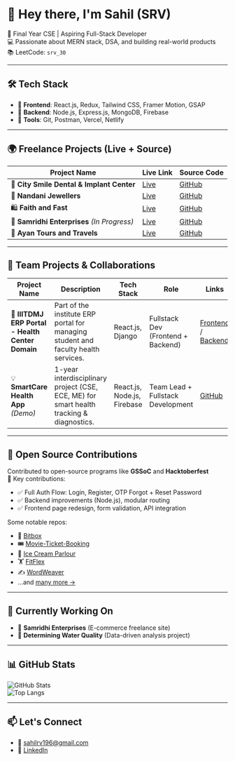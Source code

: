 # 👋 Hey there, I'm Sahil (SRV)

🚀 Final Year CSE | Aspiring Full-Stack Developer  
💻 Passionate about MERN stack, DSA, and building real-world products  
📚 LeetCode: `srv_30`

---

## 🛠️ Tech Stack
- 🔹 **Frontend**: React.js, Redux, Tailwind CSS, Framer Motion, GSAP  
- 🔹 **Backend**: Node.js, Express.js, MongoDB, Firebase  
- 🔹 **Tools**: Git, Postman, Vercel, Netlify

---

## 🌍 Freelance Projects (Live + Source)
| Project Name | Live Link | Source Code |
|--------------|-----------|-------------|
| 🦷 **City Smile Dental & Implant Center** | [Live](https://citysmiledentalclinic.vercel.app/) | [GitHub](https://github.com/SRV30/citysmiledentalclinic) |
| 💍 **Nandani Jewellers** | [Live](https://www.nandanijewellers.com/) | [GitHub](https://github.com/SRV30/NJ) |
| 🛍️ **Faith and Fast** | [Live](https://faithandfast.com/) | [GitHub](https://github.com/SRV30/FF) |
| 🧃 **Samridhi Enterprises** *(In Progress)* | [Live](https://samridhienterprises.vercel.app/) | [GitHub](https://github.com/SRV30/samridhi-enterprises) |
| 🚗 **Ayan Tours and Travels** | [Live](https://ayantourandtravels.vercel.app/) | [GitHub](https://github.com/SRV30/Ayan-Tour-Travels) |

---

## 🤝 Team Projects & Collaborations

| Project Name                                     | Description                                                                              | Tech Stack                  | Role                               | Links                                                                                           |
| ------------------------------------------------ | ---------------------------------------------------------------------------------------- | --------------------------- | ---------------------------------- | ----------------------------------------------------------------------------------------------- |
| 🏥 **IIITDMJ ERP Portal - Health Center Domain** | Part of the institute ERP portal for managing student and faculty health services.       | React.js, Django            | Fullstack Dev (Frontend + Backend) | [Frontend](https://github.com/SRV30/Fusion-client) / [Backend](https://github.com/SRV30/Fusion) |
| 💡 **SmartCare Health App** *(Demo)*             | 1-year interdisciplinary project (CSE, ECE, ME) for smart health tracking & diagnostics. | React.js, Node.js, Firebase | Team Lead + Fullstack Development  | [GitHub](https://github.com/SRV30/Smartcare-EDP-Project)                                        |

---

## 🤝 Open Source Contributions
Contributed to open-source programs like **GSSoC** and **Hacktoberfest**  
🧠 Key contributions:
- ✅ Full Auth Flow: Login, Register, OTP Forgot + Reset Password  
- ✅ Backend improvements (Node.js), modular routing  
- ✅ Frontend page redesign, form validation, API integration  

Some notable repos:
- 🔐 [Bitbox](https://github.com/SRV30/Bitbox)
- 🎟️ [Movie-Ticket-Booking](https://github.com/SRV30/Movie-Ticket-Booking)
- 🍦 [Ice Cream Parlour](https://github.com/SRV30/ice-cream-parlour-website)
- 🏋️ [FitFlex](https://github.com/SRV30/FitFlex)
- ✍️ [WordWeaver](https://github.com/SRV30/WordWeaver)
- ...and [many more →](https://github.com/SRV30?tab=repositories)

---

## 🌱 Currently Working On
- 🚧 **Samridhi Enterprises** (E-commerce freelance site)
- 🌊 **Determining Water Quality** (Data-driven analysis project)

---

## 📊 GitHub Stats
![GitHub Stats](https://github-readme-stats.vercel.app/api?username=SRV30&show_icons=true&theme=radical)  
![Top Langs](https://github-readme-stats.vercel.app/api/top-langs/?username=SRV30&layout=compact&theme=radical)

---

## 📫 Let's Connect
- 📧 [sahilrv196@gmail.com](mailto:sahilrv196@gmail.com)
- 🔗 [LinkedIn](https://www.linkedin.com/in/sahil-raj-verma-b1a13b270)
